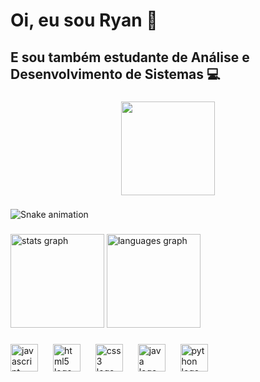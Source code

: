 <h1 align="left">Oi, eu sou Ryan 👋</h1>

###

<h2 align="left">E sou também estudante de Análise e Desenvolvimento de Sistemas 💻</h2>

###

<div align="center">
  <img height="150" src="https://pa1.aminoapps.com/6899/fbea9239ba3d95798c54364b3c9b378cd6e1665dr1-500-500_128.gif"  />
</div>

###

<img src="https://raw.githubusercontent.com/ryan-menesesdev/ryan-menesesdev/output/snake.svg" alt="Snake animation" />

###

<div align="left">
  <img src="https://github-readme-stats.vercel.app/api?username=ryan-menesesdev&hide_title=false&hide_rank=true&show_icons=false&include_all_commits=false&count_private=true&disable_animations=false&theme=dark&locale=en&hide_border=false&order=1&custom_title=Ryan%20Meneses" height="150" alt="stats graph"  />
  <img src="https://github-readme-stats.vercel.app/api/top-langs?username=ryan-menesesdev&locale=en&hide_title=false&layout=compact&card_width=320&langs_count=5&theme=dark&hide_border=false&order=2" height="150" alt="languages graph"  />
</div>

###

<div align="left">
  <img src="https://cdn.jsdelivr.net/gh/devicons/devicon/icons/javascript/javascript-original.svg" height="44" alt="javascript logo"  />
  <img width="16" />
  <img src="https://cdn.jsdelivr.net/gh/devicons/devicon/icons/html5/html5-original.svg" height="44" alt="html5 logo"  />
  <img width="16" />
  <img src="https://cdn.jsdelivr.net/gh/devicons/devicon/icons/css3/css3-original.svg" height="44" alt="css3 logo"  />
  <img width="16" />
  <img src="https://cdn.jsdelivr.net/gh/devicons/devicon/icons/java/java-original.svg" height="44" alt="java logo"  />
  <img width="16" />
  <img src="https://cdn.jsdelivr.net/gh/devicons/devicon/icons/python/python-original.svg" height="44" alt="python logo"  />
</div>

###
